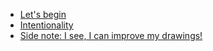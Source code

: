 * [Let's begin](note01.htm)
* [Intentionality](note02.htm)
* [Side note: I see, I can improve my drawings!](https://ninakalinina.com/notes/iseeidraw2/)